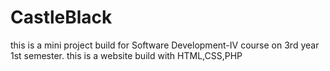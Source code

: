 # CastleBlack
this is a mini project build for Software Development-IV course on 3rd year 1st semester. this is a website build with HTML,CSS,PHP
